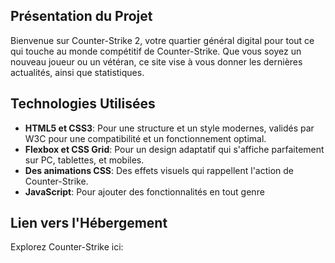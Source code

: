 ## Présentation du Projet
Bienvenue sur Counter-Strike 2, votre quartier général digital pour tout ce qui touche au monde compétitif de Counter-Strike. Que vous soyez un nouveau joueur ou un vétéran, ce site vise à vous donner les dernières actualités, ainsi que statistiques.

## Technologies Utilisées
 - **HTML5 et CSS3**: Pour une structure et un style modernes, validés par W3C pour une compatibilité et un fonctionnement optimal.
 - **Flexbox et CSS Grid**: Pour un design adaptatif qui s'affiche parfaitement sur PC, tablettes, et mobiles.
 - **Des animations CSS**: Des effets visuels qui rappellent l'action de Counter-Strike.
 - **JavaScript**: Pour ajouter des fonctionnalités en tout genre

## Lien vers l'Hébergement
Explorez Counter-Strike ici: 
